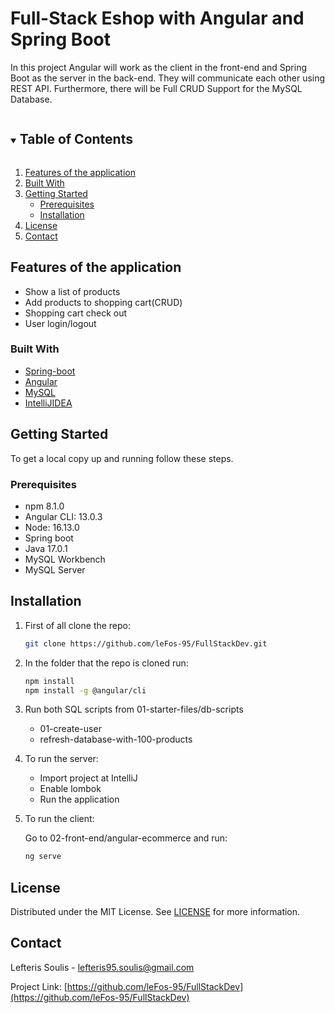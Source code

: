 # Full-Stack Eshop with Angular and Spring Boot

In this project Angular will work as the client in the front-end and Spring Boot as the server in the back-end. They will communicate each other using REST API. Furthermore, there will be Full CRUD Support for the MySQL Database.


<!-- TABLE OF CONTENTS -->
<details open="open">
  <summary><h2 style="display: inline-block">Table of Contents</h2></summary>
  <ol>
    <li>
      <a href="#features-of-the-application">Features of the application</a>
    </li>
    <li><a href="#built-with">Built With</a></li>
    <li>
      <a href="#getting-started">Getting Started</a>
      <ul>
        <li><a href="#prerequisites">Prerequisites</a></li>
        <li><a href="#installation">Installation</a></li>
      </ul>
    </li>
    <li><a href="#license">License</a></li>
    <li><a href="#contact">Contact</a></li>
    
  </ol>
</details>

## Features of the application

* Show a list of products
* Add products to shopping cart(CRUD)
* Shopping cart check out
* User login/logout

### Built With

- [Spring-boot](https://spring.io/projects/spring-boot)
- [Angular](https://angular.io/)
- [MySQL](https://www.mysql.com/)
- [IntelliJIDEA](https://www.jetbrains.com/idea/)


<!-- GETTING STARTED -->

## Getting Started

To get a local copy up and running follow these steps.

### Prerequisites

- npm 8.1.0
- Angular CLI: 13.0.3
- Node: 16.13.0
- Spring boot
- Java 17.0.1
- MySQL Workbench
- MySQL Server

## Installation

1. First of all clone the repo:

   ```sh
   git clone https://github.com/leFos-95/FullStackDev.git

   ```
2. In the folder that the repo is cloned run:

    ```sh
    npm install
    npm install -g @angular/cli
    
    ```

3. Run both SQL scripts from 01-starter-files/db-scripts
    
   * 01-create-user
   * refresh-database-with-100-products


4. To run the server:

    * Import project at IntelliJ
    * Enable lombok
    * Run the application


5. To run the client:

    Go to 02-front-end/angular-ecommerce and run:
    ```sh
    ng serve

    ```




## License

Distributed under the MIT License. See [LICENSE](https://spdx.org/licenses/MIT.html) for more information.

<!-- CONTACT -->

## Contact

Lefteris Soulis - lefteris95.soulis@gmail.com

Project Link: [https://github.com/leFos-95/FullStackDev](https://github.com/leFos-95/FullStackDev)
